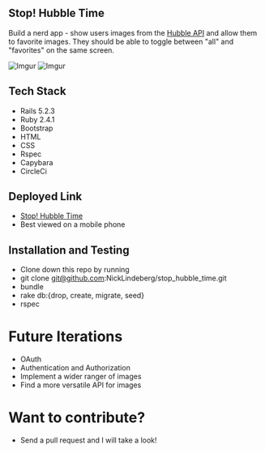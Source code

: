 ## Stop! Hubble Time
Build a nerd app - show users images from the [Hubble API](http://hubblesite.org/api/documentation) and allow them to favorite images. They should be able to toggle between "all" and "favorites" on the same screen.

![Imgur](https://i.imgur.com/kJFJKTm.png)
![Imgur](https://i.imgur.com/0OutnV0.png)


## Tech Stack
- Rails 5.2.3
- Ruby 2.4.1
- Bootstrap
- HTML
- CSS
- Rspec
- Capybara
- CircleCi

## Deployed Link
- [Stop! Hubble Time](https://stop-hubble-time.herokuapp.com/)
- Best viewed on a mobile phone

## Installation and Testing

- Clone down this repo by running 
- git clone git@github.com:NickLindeberg/stop_hubble_time.git
- bundle
- rake db:{drop, create, migrate, seed}
- rspec

# Future Iterations

- OAuth
- Authentication and Authorization
- Implement a wider ranger of images
- Find a more versatile API for images

# Want to contribute?

- Send a pull request and I will take a look!
